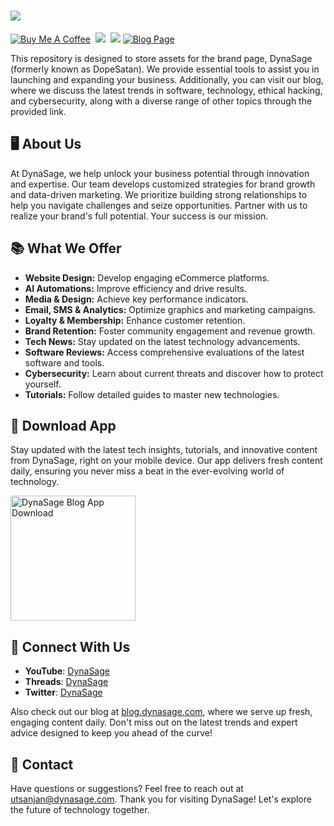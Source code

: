 <h1 align="left"><a href="https://bit.ly/3iBAz9U">
<img src="https://blogger.googleusercontent.com/img/b/R29vZ2xl/AVvXsEjSsgZvv8yb6aHhQ7o0gnoPJYQhVI8KLwuShiBfFqGnh0F_hjRXYcp8E0pixoGvhBrjgKSLThCQ3zUuPQ6W9RGmdrIPEo1ohpSUa8SGl_FCSxqg_72AUnT_ie0Tft4zsyBnE0T8uuKMZ6VhV8JGPavLLIoNWkQbT8hMoeU7FQhd3AbXtwb0XnEcOG_kgKA/s16000/Untitled%20design(1)%20(1).png"></a></h1>

[![Buy Me A Coffee](https://img.shields.io/badge/Buy_Me_A_Coffee-FFDD00?style=flat&logo=buy-me-a-coffee&logoColor=black)](https://www.buymeacoffee.com/utsanjan)‎ ‎
[![](https://dcbadge.vercel.app/api/server/uavTPkr?style=flat)](https://discord.gg/bvzTHWnD3n)‎ ‎
[![](https://img.shields.io/github/license/utsanjan/DopeSatan?logoColor=red&style=flat)](https://github.com/utsanjan/DopeSatan/blob/main/LICENSE)‎ ‎
[![Blog Page](https://img.shields.io/website?color=147FBC&label=DynaSage&style=flat&url=https%3A%2F%2Fwww.dynasage.com%2F)](https://www.dynasage.com/)‎ ‎

This repository is designed to store assets for the brand page, DynaSage (formerly known as DopeSatan). We provide essential tools to assist you in launching and expanding your business. Additionally, you can visit our blog, where we discuss the latest trends in software, technology, ethical hacking, and cybersecurity, along with a diverse range of other topics through the provided link.

## 🖥️ About Us
At DynaSage, we help unlock your business potential through innovation and expertise. Our team develops customized strategies for brand growth and data-driven marketing. We prioritize building strong relationships to help you navigate challenges and seize opportunities. Partner with us to realize your brand's full potential. Your success is our mission.

## 📚 What We Offer
- **Website Design:** Develop engaging eCommerce platforms.  
- **AI Automations:** Improve efficiency and drive results.  
- **Media & Design:** Achieve key performance indicators.  
- **Email, SMS & Analytics:** Optimize graphics and marketing campaigns.  
- **Loyalty & Membership:** Enhance customer retention.  
- **Brand Retention:** Foster community engagement and revenue growth.  
- **Tech News:** Stay updated on the latest technology advancements.  
- **Software Reviews:** Access comprehensive evaluations of the latest software and tools.  
- **Cybersecurity:** Learn about current threats and discover how to protect yourself.  
- **Tutorials:** Follow detailed guides to master new technologies.  

## 📲 Download App

Stay updated with the latest tech insights, tutorials, and innovative content from DynaSage, right on your mobile device. Our app delivers fresh content daily, ensuring you never miss a beat in the ever-evolving world of technology.

<a href="https://github.com/utsanjan/DopeSatan/releases">
<img src="https://bit.ly/3Ee49cs" alt="DynaSage Blog App Download" width="200" height"auto"></a>

## 📢 Connect With Us
- **YouTube**: [DynaSage](https://youtube.com/@dynasage)
- **Threads**: [DynaSage](https://www.threads.net/@thedynasage)
- **Twitter**: [DynaSage](https://x.com/thedynasage)

Also check out our blog at [blog.dynasage.com](https://blog.dynasage.com), where we serve up fresh, engaging content daily. Don't miss out on the latest trends and expert advice designed to keep you ahead of the curve!
 
## 📧 Contact
Have questions or suggestions? Feel free to reach out at [utsanjan@dynasage.com](mailto:utsanjan@dynasage.com).
Thank you for visiting DynaSage! Let's explore the future of technology together.
